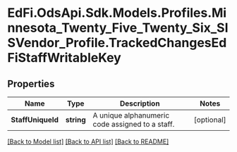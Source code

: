 # EdFi.OdsApi.Sdk.Models.Profiles.Minnesota_Twenty_Five_Twenty_Six_SISVendor_Profile.TrackedChangesEdFiStaffWritableKey

## Properties

Name | Type | Description | Notes
------------ | ------------- | ------------- | -------------
**StaffUniqueId** | **string** | A unique alphanumeric code assigned to a staff. | [optional] 

[[Back to Model list]](../README.md#documentation-for-models) [[Back to API list]](../README.md#documentation-for-api-endpoints) [[Back to README]](../README.md)

